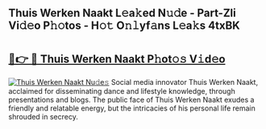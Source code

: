 ## Thuis Werken Naakt L𝚎a𝚔ed N𝚞𝚍e - Part-Zli Vi𝚍𝚎o P𝚑𝚘tos - H𝚘𝚝 O𝚗𝚕yf𝚊ns L𝚎a𝚔s 4txBK

# <h2><a href="http://kfeolx.oniu.top/?m=Thuis+Werken+Naakt">🔗👉 🔴 Thuis Werken Naakt P𝚑ot𝚘𝚜 V𝚒d𝚎o</a></h2>

[![Thuis Werken Naakt Nu𝚍e𝚜](https://i.imgur.com/0qMVB7G.gif)](http://kfeolx.oniu.top/?m=Thuis+Werken+Naakt)
Social media innovator Thuis Werken Naakt, acclaimed for disseminating dance and lifestyle knowledge, through presentations and blogs. The public face of Thuis Werken Naakt exudes a friendly and relatable energy, but the intricacies of his personal life remain shrouded in secrecy.  
